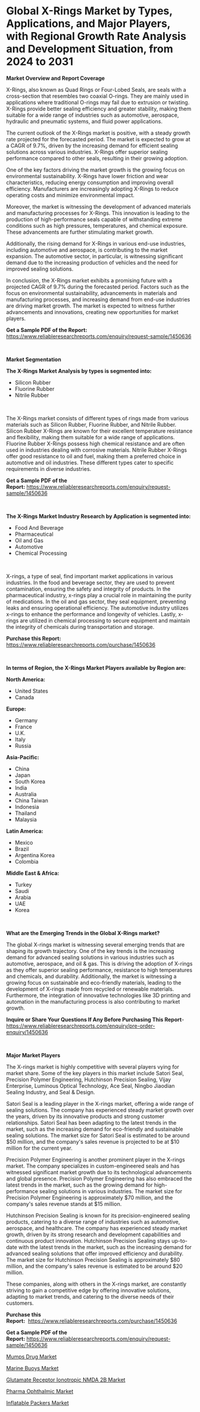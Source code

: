 <p><h1>Global X-Rings Market by Types, Applications, and Major Players, with Regional Growth Rate Analysis and Development Situation, from 2024 to 2031</h1></p><p><strong>Market Overview and Report Coverage</strong></p>
<p><p>X-Rings, also known as Quad Rings or Four-Lobed Seals, are seals with a cross-section that resembles two coaxial O-rings. They are mainly used in applications where traditional O-rings may fail due to extrusion or twisting. X-Rings provide better sealing efficiency and greater stability, making them suitable for a wide range of industries such as automotive, aerospace, hydraulic and pneumatic systems, and fluid power applications.</p><p>The current outlook of the X-Rings market is positive, with a steady growth rate projected for the forecasted period. The market is expected to grow at a CAGR of 9.7%, driven by the increasing demand for efficient sealing solutions across various industries. X-Rings offer superior sealing performance compared to other seals, resulting in their growing adoption.</p><p>One of the key factors driving the market growth is the growing focus on environmental sustainability. X-Rings have lower friction and wear characteristics, reducing energy consumption and improving overall efficiency. Manufacturers are increasingly adopting X-Rings to reduce operating costs and minimize environmental impact.</p><p>Moreover, the market is witnessing the development of advanced materials and manufacturing processes for X-Rings. This innovation is leading to the production of high-performance seals capable of withstanding extreme conditions such as high pressures, temperatures, and chemical exposure. These advancements are further stimulating market growth.</p><p>Additionally, the rising demand for X-Rings in various end-use industries, including automotive and aerospace, is contributing to the market expansion. The automotive sector, in particular, is witnessing significant demand due to the increasing production of vehicles and the need for improved sealing solutions.</p><p>In conclusion, the X-Rings market exhibits a promising future with a projected CAGR of 9.7% during the forecasted period. Factors such as the focus on environmental sustainability, advancements in materials and manufacturing processes, and increasing demand from end-use industries are driving market growth. The market is expected to witness further advancements and innovations, creating new opportunities for market players.</p></p>
<p><strong>Get a Sample PDF of the Report:</strong> <a href="https://www.reliableresearchreports.com/enquiry/request-sample/1450636">https://www.reliableresearchreports.com/enquiry/request-sample/1450636</a></p>
<p>&nbsp;</p>
<p><strong>Market Segmentation</strong></p>
<p><strong>The X-Rings Market Analysis by types is segmented into:</strong></p>
<p><ul><li>Silicon Rubber</li><li>Fluorine Rubber</li><li>Nitrile Rubber</li></ul></p>
<p>&nbsp;</p>
<p><p>The X-Rings market consists of different types of rings made from various materials such as Silicon Rubber, Fluorine Rubber, and Nitrile Rubber. Silicon Rubber X-Rings are known for their excellent temperature resistance and flexibility, making them suitable for a wide range of applications. Fluorine Rubber X-Rings possess high chemical resistance and are often used in industries dealing with corrosive materials. Nitrile Rubber X-Rings offer good resistance to oil and fuel, making them a preferred choice in automotive and oil industries. These different types cater to specific requirements in diverse industries.</p></p>
<p><strong>Get a Sample PDF of the Report:</strong>&nbsp;<a href="https://www.reliableresearchreports.com/enquiry/request-sample/1450636">https://www.reliableresearchreports.com/enquiry/request-sample/1450636</a></p>
<p>&nbsp;</p>
<p><strong>The X-Rings Market Industry Research by Application is segmented into:</strong></p>
<p><ul><li>Food And Beverage</li><li>Pharmaceutical</li><li>Oil and Gas</li><li>Automotive</li><li>Chemical Processing</li></ul></p>
<p>&nbsp;</p>
<p><p>X-rings, a type of seal, find important market applications in various industries. In the food and beverage sector, they are used to prevent contamination, ensuring the safety and integrity of products. In the pharmaceutical industry, x-rings play a crucial role in maintaining the purity of medications. In the oil and gas sector, they seal equipment, preventing leaks and ensuring operational efficiency. The automotive industry utilizes x-rings to enhance the performance and longevity of vehicles. Lastly, x-rings are utilized in chemical processing to secure equipment and maintain the integrity of chemicals during transportation and storage.</p></p>
<p><strong>Purchase this Report:</strong>&nbsp; <a href="https://www.reliableresearchreports.com/purchase/1450636">https://www.reliableresearchreports.com/purchase/1450636</a></p>
<p>&nbsp;</p>
<p><strong>In terms of Region, the X-Rings Market Players available by Region are:</strong></p>
<p>
    <p> <strong> North America: </strong>
        <ul>
            <li>United States</li>
            <li>Canada</li>
        </ul>
        </p> 
    <p> <strong> Europe: </strong>
        <ul>
            <li>Germany</li>
            <li>France</li>
            <li>U.K.</li>
            <li>Italy</li>
            <li>Russia</li>
        </ul>
        </p> 
    <p> <strong> Asia-Pacific: </strong>
        <ul>
            <li>China</li>
            <li>Japan</li>
            <li>South Korea</li>
            <li>India</li>
            <li>Australia</li>
            <li>China Taiwan</li>
            <li>Indonesia</li>
            <li>Thailand</li>
            <li>Malaysia</li>
        </ul>
        </p> 
    <p> <strong> Latin America: </strong>
        <ul>
            <li>Mexico</li>
            <li>Brazil</li>
            <li>Argentina Korea</li>
            <li>Colombia</li>
        </ul>
        </p> 
    <p> <strong> Middle East & Africa: </strong>
        <ul>
            <li>Turkey</li>
            <li>Saudi</li>
            <li>Arabia</li>
            <li>UAE</li>
            <li>Korea</li>
        </ul>
    </p>
    </p>
<p>&nbsp;</p>
<p><strong>What are the Emerging Trends in the Global X-Rings market?</strong></p>
<p><p>The global X-rings market is witnessing several emerging trends that are shaping its growth trajectory. One of the key trends is the increasing demand for advanced sealing solutions in various industries such as automotive, aerospace, and oil & gas. This is driving the adoption of X-rings as they offer superior sealing performance, resistance to high temperatures and chemicals, and durability. Additionally, the market is witnessing a growing focus on sustainable and eco-friendly materials, leading to the development of X-rings made from recycled or renewable materials. Furthermore, the integration of innovative technologies like 3D printing and automation in the manufacturing process is also contributing to market growth.</p></p>
<p><strong>Inquire or Share Your Questions If Any Before Purchasing This Report</strong>- <a href="https://www.reliableresearchreports.com/enquiry/pre-order-enquiry/1450636">https://www.reliableresearchreports.com/enquiry/pre-order-enquiry/1450636</a></p>
<p>&nbsp;</p>
<p><strong>Major Market Players</strong></p>
<p><p>The X-rings market is highly competitive with several players vying for market share. Some of the key players in this market include Satori Seal, Precision Polymer Engineering, Hutchinson Precision Sealing, Vijay Enterprise, Luminous Optical Technology, Ace Seal, Ningbo Jiaodian Sealing Industry, and Seal & Design.</p><p>Satori Seal is a leading player in the X-rings market, offering a wide range of sealing solutions. The company has experienced steady market growth over the years, driven by its innovative products and strong customer relationships. Satori Seal has been adapting to the latest trends in the market, such as the increasing demand for eco-friendly and sustainable sealing solutions. The market size for Satori Seal is estimated to be around $50 million, and the company's sales revenue is projected to be at $10 million for the current year.</p><p>Precision Polymer Engineering is another prominent player in the X-rings market. The company specializes in custom-engineered seals and has witnessed significant market growth due to its technological advancements and global presence. Precision Polymer Engineering has also embraced the latest trends in the market, such as the growing demand for high-performance sealing solutions in various industries. The market size for Precision Polymer Engineering is approximately $70 million, and the company's sales revenue stands at $15 million.</p><p>Hutchinson Precision Sealing is known for its precision-engineered sealing products, catering to a diverse range of industries such as automotive, aerospace, and healthcare. The company has experienced steady market growth, driven by its strong research and development capabilities and continuous product innovation. Hutchinson Precision Sealing stays up-to-date with the latest trends in the market, such as the increasing demand for advanced sealing solutions that offer improved efficiency and durability. The market size for Hutchinson Precision Sealing is approximately $80 million, and the company's sales revenue is estimated to be around $20 million.</p><p>These companies, along with others in the X-rings market, are constantly striving to gain a competitive edge by offering innovative solutions, adapting to market trends, and catering to the diverse needs of their customers.</p></p>
<p><strong>Purchase this Report:</strong>&nbsp;&nbsp;<a href="https://www.reliableresearchreports.com/purchase/1450636">https://www.reliableresearchreports.com/purchase/1450636</a></p>
<p></p>
<p><strong>Get a Sample PDF of the Report:</strong>&nbsp;<a href="https://www.reliableresearchreports.com/enquiry/request-sample/1450636">https://www.reliableresearchreports.com/enquiry/request-sample/1450636</a></p>
<p><p><a href="https://medium.com/@terrellconn/mumps-drug-market-analysis-and-sze-forecasted-for-period-from-2023-to-2030-477e48985dcd">Mumps Drug Market</a></p><p><a href="https://github.com/Paul14Anderson63/Market-Research-Report-List-2/blob/main/marine-buoys-market.md">Marine Buoys Market</a></p><p><a href="https://medium.com/@terrellconn/glutamate-receptor-ionotropic-nmda-2b-market-trends-forecast-and-competitive-analysis-to-2030-bb96aeb59d03">Glutamate Receptor Ionotropic NMDA 2B Market</a></p><p><a href="https://medium.com/@terrellconn/pharma-ophthalmic-market-size-and-market-trends-complete-industry-overview-2023-to-2030-a053b00ad403">Pharma Ophthalmic Market</a></p><p><a href="https://github.com/dringals/Market-Research-Report-List-2/blob/main/inflatable-packers-market.md">Inflatable Packers Market</a></p></p>